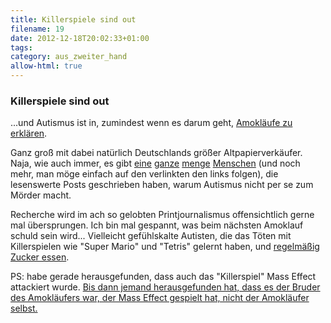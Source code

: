 ```yaml
---
title: Killerspiele sind out
filename: 19
date: 2012-12-18T20:02:33+01:00
tags: 
category: aus_zweiter_hand
allow-html: true
---
```

### Killerspiele sind out

<p>...und Autismus ist in, zumindest wenn es darum geht, <a href="http://www.bildblog.de/44831/eiskalt-ohne-gefuehl-kein-mitleid/">Amokläufe zu erklären</a>.</p>

<p>Ganz groß mit dabei natürlich Deutschlands größer Altpapierverkäufer. Naja, wie auch immer, es gibt <a href="https://quergedachtes.wordpress.com/2012/12/18/autismus-und-die-medialen-nachwehen/">eine</a> <a href="https://quergedachtes.wordpress.com/2012/12/15/autismus-das-medienbild-und-die-wirklichkeit/">ganze</a> <a href="http://dasfotobus.wordpress.com/2012/12/16/ich-tote-keine-menschen/">menge</a> <a href="http://autzeit.wordpress.com/2012/12/15/fremdbestimmt/">Menschen</a> (und noch mehr, man möge einfach auf den verlinkten den links folgen), die lesenswerte Posts geschrieben haben, warum Autismus nicht per se zum Mörder macht.</p>

<p>Recherche wird im ach so gelobten Printjournalismus offensichtlich gerne mal übersprungen. Ich bin mal gespannt, was beim nächsten Amoklauf schuld sein wird... Vielleicht gefühlskalte Autisten, die das Töten mit Killerspielen wie "Super Mario" und "Tetris" gelernt haben, und <a href="http://tvtropes.org/pmwiki/pmwiki.php/Main/HitlerAteSugar">regelmäßig Zucker essen</a>.</p>

<p>PS: habe gerade herausgefunden, dass auch das "Killerspiel" Mass Effect attackiert wurde. <a href="http://kotaku.com/5968683/mob-blames-mass-effect-for-school-shooting-is-embarrassingly-wrong/">Bis dann jemand herausgefunden hat, dass es der Bruder des Amokläufers war, der Mass Effect gespielt hat, nicht der Amokläufer selbst.</a></p>


